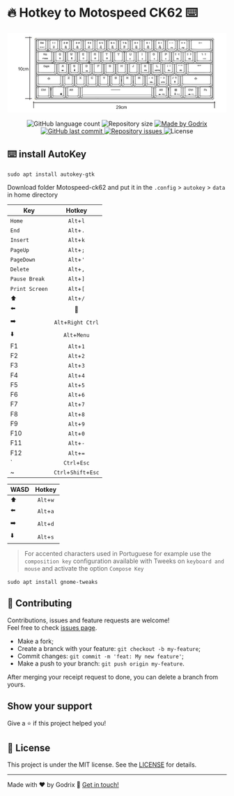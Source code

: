 # 🔥 Hotkey to Motospeed CK62 ⌨️

![Layout keyboard motospeed CK62](.github/motospeed-ck62.png)

<p align="center">
  <img alt="GitHub language count" src="https://img.shields.io/github/languages/count/godrix/motospeed-ck62-fix-key?color=%2304D361">

  <img alt="Repository size" src="https://img.shields.io/github/repo-size/godrix/motospeed-ck62-fix-key">
	
  <a href="https://www.linkedin.com/in/carlosgodri/">
    <img alt="Made by Godrix" src="https://img.shields.io/badge/made%20by-Godrix-%2304D361">
  </a>

  <a href="https://github.com/godrix/motospeed-ck62-fix-key/commits/master">
    <img alt="GitHub last commit" src="https://img.shields.io/github/last-commit/godrix/motospeed-ck62-fix-key">
  </a>

  <a href="https://github.com/godrix/motospeed-ck62-fix-key/issues">
    <img alt="Repository issues" src="https://img.shields.io/github/issues/godrix/motospeed-ck62-fix-key">
  </a>
  <img alt="License" src="https://img.shields.io/badge/license-MIT-brightgreen">
</p>

## ⌨️ install AutoKey

```shell
sudo apt install autokey-gtk
```

Download folder Motospeed-ck62 and put it in the `.config` > `autokey` > `data` in home directory

| Key           | Hotkey                | 
| ------------- |:---------------------:| 
| `Home`        |  `Alt`+`l`            | 
| `End`         |  `Alt`+`.`            | 
| `Insert`      |  `Alt`+`k`            | 
| `PageUp`      |  `Alt`+`;`            | 
| `PageDown`    |  `Alt`+`'`            | 
| `Delete`      |  `Alt`+`,`            | 
| `Pause Break` |  `Alt`+`]`            | 
| `Print Screen`|  `Alt`+`[`            | 
| ⬆️             |  `Alt`+`/`            |  
| ⬅️             |  🚫                   |  
| ➡️             |  `Alt`+`Right Ctrl`   |  
| ⬇️             |  `Alt`+`Menu`         |  
| F1            |  `Alt`+`1`            |  
| F2            |  `Alt`+`2`            |  
| F3            |  `Alt`+`3`            |  
| F4            |  `Alt`+`4`            |  
| F5            |  `Alt`+`5`            |  
| F6            |  `Alt`+`6`            |  
| F7            |  `Alt`+`7`            |  
| F8            |  `Alt`+`8`            |  
| F9            |  `Alt`+`9`            |  
| F10           |  `Alt`+`0`            |  
| F11           |  `Alt`+`-`            |  
| F12           |  `Alt`+`=`            | 
| `             |  `Ctrl`+`Esc`         |    
| ~             |  `Ctrl`+`Shift`+`Esc` |  


|  WASD         |  Hotkey       | 
| ------------- |:-------------:| 
| ⬆️             |  `Alt`+`w`    |  
| ⬅️             |  `Alt`+`a`    |  
| ➡️             |  `Alt`+`d`    |  
| ⬇️             |  `Alt`+`s`    |  

> For accented characters used in Portuguese for example use the ```composition key``` configuration available with Tweeks on ```keyboard and mouse``` and activate the option ```Compose Key```

```shell
sudo apt install gnome-tweaks
```
## 🤝 Contributing

Contributions, issues and feature requests are welcome!<br />Feel free to check [issues page](https://github.com/godrix/motospeed-ck62-fix-key/issues).
- Make a fork;
- Create a branck with your feature: `git checkout -b my-feature`;
- Commit changes: `git commit -m 'feat: My new feature'`;
- Make a push to your branch: `git push origin my-feature`.

After merging your receipt request to done, you can delete a branch from yours.

## Show your support

Give a ⭐️ if this project helped you!

## 📎 License

This project is under the MIT license. See the [LICENSE](LICENSE.md) for details.

---

Made with ♥ by Godrix :wave: [Get in touch!](https://www.linkedin.com/in/carlosgodri/)